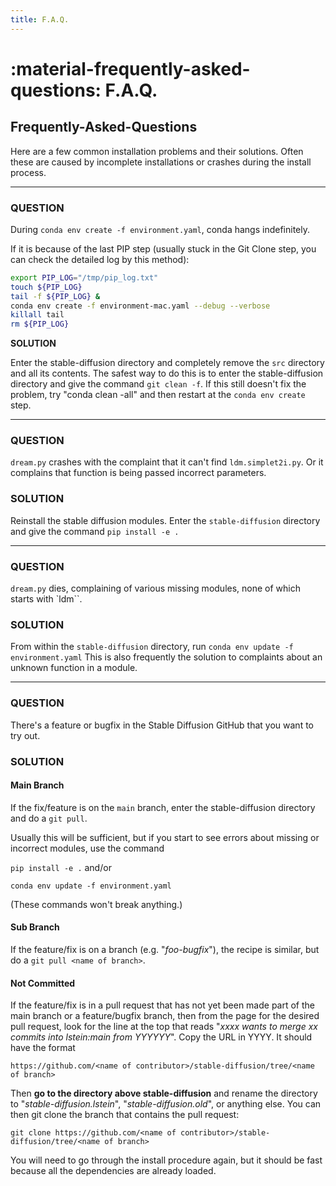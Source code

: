 ```yaml
---
title: F.A.Q.
---
```


# :material-frequently-asked-questions: F.A.Q.

## **Frequently-Asked-Questions**

Here are a few common installation problems and their solutions. Often these are caused by
incomplete installations or crashes during the install process.

---

### **QUESTION**

During `conda env create -f environment.yaml`, conda hangs indefinitely.

If it is because of the last PIP step (usually stuck in the Git Clone step, you can check the detailed log by this method):
```bash
export PIP_LOG="/tmp/pip_log.txt"
touch ${PIP_LOG}
tail -f ${PIP_LOG} & 
conda env create -f environment-mac.yaml --debug --verbose
killall tail
rm ${PIP_LOG}
```

**SOLUTION**

Enter the stable-diffusion directory and completely remove the `src` directory and all its contents.
The safest way to do this is to enter the stable-diffusion directory and give the command
`git clean -f`. If this still doesn't fix the problem, try "conda clean -all" and then restart at
the `conda env create` step.

---

### **QUESTION**

`dream.py` crashes with the complaint that it can't find `ldm.simplet2i.py`. Or it complains that
function is being passed incorrect parameters.

### **SOLUTION**

Reinstall the stable diffusion modules. Enter the `stable-diffusion` directory and give the command
`pip install -e .`

---

### **QUESTION**

`dream.py` dies, complaining of various missing modules, none of which starts with `ldm``.

### **SOLUTION**

From within the `stable-diffusion` directory, run `conda env update -f environment.yaml` This is
also frequently the solution to complaints about an unknown function in a module.

---

### **QUESTION**

There's a feature or bugfix in the Stable Diffusion GitHub that you want to try out.

### **SOLUTION**

#### **Main Branch**

If the fix/feature is on the `main` branch, enter the stable-diffusion directory and do a
`git pull`.

Usually this will be sufficient, but if you start to see errors about missing or incorrect modules,
use the command

`pip install -e .` and/or

`conda env update -f environment.yaml`

(These commands won't break anything.)

#### **Sub Branch**

If the feature/fix is on a branch (e.g. "_foo-bugfix_"), the recipe is similar, but do a
`git pull <name of branch>`.

#### **Not Committed**

If the feature/fix is in a pull request that has not yet been made part of the main branch or a
feature/bugfix branch, then from the page for the desired pull request, look for the line at the top
that reads "_xxxx wants to merge xx commits into lstein:main from YYYYYY_". Copy the URL in YYYY. It
should have the format

`https://github.com/<name of contributor>/stable-diffusion/tree/<name of branch>`

Then **go to the directory above stable-diffusion** and rename the directory to
"_stable-diffusion.lstein_", "_stable-diffusion.old_", or anything else. You can then git clone the
branch that contains the pull request:

`git clone https://github.com/<name of contributor>/stable-diffusion/tree/<name of branch>`

You will need to go through the install procedure again, but it should be fast because all the
dependencies are already loaded.
